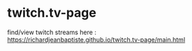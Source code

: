 # twitch.tv-page
find/view twitch streams here : https://richardjeanbaptiste.github.io/twitch.tv-page/main.html
